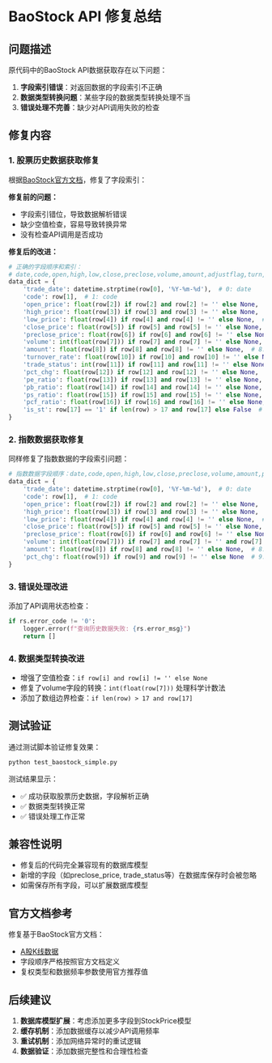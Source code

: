 # BaoStock API 修复总结

## 问题描述

原代码中的BaoStock API数据获取存在以下问题：
1. **字段索引错误**：对返回数据的字段索引不正确
2. **数据类型转换问题**：某些字段的数据类型转换处理不当
3. **错误处理不完善**：缺少对API调用失败的检查

## 修复内容

### 1. 股票历史数据获取修复

根据[BaoStock官方文档](http://baostock.com/baostock/index.php/A%E8%82%A1K%E7%BA%BF%E6%95%B0%E6%8D%AE)，修复了字段索引：

**修复前的问题：**
- 字段索引错位，导致数据解析错误
- 缺少空值检查，容易导致转换异常
- 没有检查API调用是否成功

**修复后的改进：**
```python
# 正确的字段顺序和索引：
# date,code,open,high,low,close,preclose,volume,amount,adjustflag,turn,tradestatus,pctChg,peTTM,pbMRQ,psTTM,pcfNcfTTM,isST
data_dict = {
    'trade_date': datetime.strptime(row[0], '%Y-%m-%d'),  # 0: date
    'code': row[1],  # 1: code
    'open_price': float(row[2]) if row[2] and row[2] != '' else None,  # 2: open
    'high_price': float(row[3]) if row[3] and row[3] != '' else None,  # 3: high
    'low_price': float(row[4]) if row[4] and row[4] != '' else None,  # 4: low
    'close_price': float(row[5]) if row[5] and row[5] != '' else None,  # 5: close
    'preclose_price': float(row[6]) if row[6] and row[6] != '' else None,  # 6: preclose
    'volume': int(float(row[7])) if row[7] and row[7] != '' else None,  # 7: volume
    'amount': float(row[8]) if row[8] and row[8] != '' else None,  # 8: amount
    'turnover_rate': float(row[10]) if row[10] and row[10] != '' else None,  # 10: turn
    'trade_status': int(row[11]) if row[11] and row[11] != '' else None,  # 11: tradestatus
    'pct_chg': float(row[12]) if row[12] and row[12] != '' else None,  # 12: pctChg
    'pe_ratio': float(row[13]) if row[13] and row[13] != '' else None,  # 13: peTTM
    'pb_ratio': float(row[14]) if row[14] and row[14] != '' else None,  # 14: pbMRQ
    'ps_ratio': float(row[15]) if row[15] and row[15] != '' else None,  # 15: psTTM
    'pcf_ratio': float(row[16]) if row[16] and row[16] != '' else None,  # 16: pcfNcfTTM
    'is_st': row[17] == '1' if len(row) > 17 and row[17] else False  # 17: isST
}
```

### 2. 指数数据获取修复

同样修复了指数数据的字段索引问题：

```python
# 指数数据字段顺序：date,code,open,high,low,close,preclose,volume,amount,pctChg
data_dict = {
    'trade_date': datetime.strptime(row[0], '%Y-%m-%d'),  # 0: date
    'code': row[1],  # 1: code
    'open_price': float(row[2]) if row[2] and row[2] != '' else None,  # 2: open
    'high_price': float(row[3]) if row[3] and row[3] != '' else None,  # 3: high
    'low_price': float(row[4]) if row[4] and row[4] != '' else None,  # 4: low
    'close_price': float(row[5]) if row[5] and row[5] != '' else None,  # 5: close
    'preclose_price': float(row[6]) if row[6] and row[6] != '' else None,  # 6: preclose
    'volume': int(float(row[7])) if row[7] and row[7] != '' and row[7] != '0' else None,  # 7: volume
    'amount': float(row[8]) if row[8] and row[8] != '' else None,  # 8: amount
    'pct_chg': float(row[9]) if row[9] and row[9] != '' else None  # 9: pctChg
}
```

### 3. 错误处理改进

添加了API调用状态检查：

```python
if rs.error_code != '0':
    logger.error(f"查询历史数据失败: {rs.error_msg}")
    return []
```

### 4. 数据类型转换改进

- 增强了空值检查：`if row[i] and row[i] != '' else None`
- 修复了volume字段的转换：`int(float(row[7]))` 处理科学计数法
- 添加了数组边界检查：`if len(row) > 17 and row[17]`

## 测试验证

通过测试脚本验证修复效果：

```bash
python test_baostock_simple.py
```

测试结果显示：
- ✅ 成功获取股票历史数据，字段解析正确
- ✅ 数据类型转换正常
- ✅ 错误处理工作正常

## 兼容性说明

- 修复后的代码完全兼容现有的数据库模型
- 新增的字段（如preclose_price, trade_status等）在数据库保存时会被忽略
- 如需保存所有字段，可以扩展数据库模型

## 官方文档参考

修复基于BaoStock官方文档：
- [A股K线数据](http://baostock.com/baostock/index.php/A%E8%82%A1K%E7%BA%BF%E6%95%B0%E6%8D%AE)
- 字段顺序严格按照官方文档定义
- 复权类型和数据频率参数使用官方推荐值

## 后续建议

1. **数据库模型扩展**：考虑添加更多字段到StockPrice模型
2. **缓存机制**：添加数据缓存以减少API调用频率
3. **重试机制**：添加网络异常时的重试逻辑
4. **数据验证**：添加数据完整性和合理性检查 